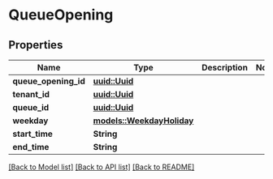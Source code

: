 # QueueOpening

## Properties

Name | Type | Description | Notes
------------ | ------------- | ------------- | -------------
**queue_opening_id** | [**uuid::Uuid**](uuid::Uuid.md) |  | 
**tenant_id** | [**uuid::Uuid**](uuid::Uuid.md) |  | 
**queue_id** | [**uuid::Uuid**](uuid::Uuid.md) |  | 
**weekday** | [**models::WeekdayHoliday**](WeekdayHoliday.md) |  | 
**start_time** | **String** |  | 
**end_time** | **String** |  | 

[[Back to Model list]](../README.md#documentation-for-models) [[Back to API list]](../README.md#documentation-for-api-endpoints) [[Back to README]](../README.md)


